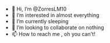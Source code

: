 - 👋 Hi, I’m @ZorresLM10
- 👀 I’m interested in almost everything
- 🌱 I’m currently sleeping
- 💞️ I’m looking to collaborate on nothing
- 📫 How to reach me , oh you can't!

<!---
ZorresLM10/ZorresLM10 is a ✨ special ✨ repository because its `README.md` (this file) appears on your GitHub profile.
You can click the Preview link to take a look at your changes.
--->
